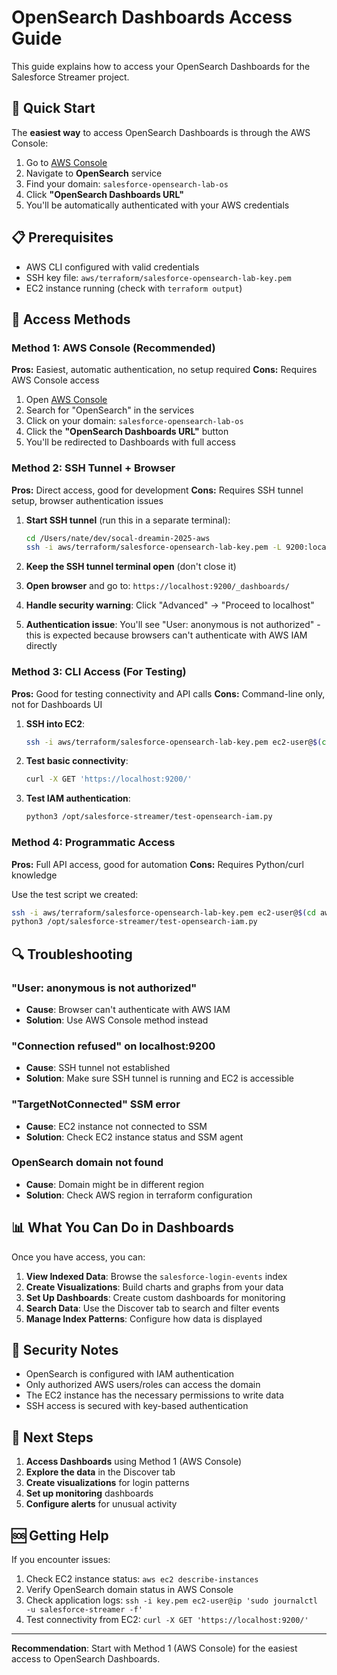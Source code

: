 # OpenSearch Dashboards Access Guide

This guide explains how to access your OpenSearch Dashboards for the Salesforce Streamer project.

## 🚀 Quick Start

The **easiest way** to access OpenSearch Dashboards is through the AWS Console:

1. Go to [AWS Console](https://console.aws.amazon.com/)
2. Navigate to **OpenSearch** service
3. Find your domain: `salesforce-opensearch-lab-os`
4. Click **"OpenSearch Dashboards URL"**
5. You'll be automatically authenticated with your AWS credentials

## 📋 Prerequisites

- AWS CLI configured with valid credentials
- SSH key file: `aws/terraform/salesforce-opensearch-lab-key.pem`
- EC2 instance running (check with `terraform output`)

## 🔧 Access Methods

### Method 1: AWS Console (Recommended)

**Pros:** Easiest, automatic authentication, no setup required
**Cons:** Requires AWS Console access

1. Open [AWS Console](https://console.aws.amazon.com/)
2. Search for "OpenSearch" in the services
3. Click on your domain: `salesforce-opensearch-lab-os`
4. Click the **"OpenSearch Dashboards URL"** button
5. You'll be redirected to Dashboards with full access

### Method 2: SSH Tunnel + Browser

**Pros:** Direct access, good for development
**Cons:** Requires SSH tunnel setup, browser authentication issues

1. **Start SSH tunnel** (run this in a separate terminal):
   ```bash
   cd /Users/nate/dev/socal-dreamin-2025-aws
   ssh -i aws/terraform/salesforce-opensearch-lab-key.pem -L 9200:localhost:9200 ec2-user@$(cd aws/terraform && terraform output -raw ec2_public_ip)
   ```

2. **Keep the SSH tunnel terminal open** (don't close it)

3. **Open browser** and go to: `https://localhost:9200/_dashboards/`

4. **Handle security warning**: Click "Advanced" → "Proceed to localhost"

5. **Authentication issue**: You'll see "User: anonymous is not authorized" - this is expected because browsers can't authenticate with AWS IAM directly

### Method 3: CLI Access (For Testing)

**Pros:** Good for testing connectivity and API calls
**Cons:** Command-line only, not for Dashboards UI

1. **SSH into EC2**:
   ```bash
   ssh -i aws/terraform/salesforce-opensearch-lab-key.pem ec2-user@$(cd aws/terraform && terraform output -raw ec2_public_ip)
   ```

2. **Test basic connectivity**:
   ```bash
   curl -X GET 'https://localhost:9200/'
   ```

3. **Test IAM authentication**:
   ```bash
   python3 /opt/salesforce-streamer/test-opensearch-iam.py
   ```

### Method 4: Programmatic Access

**Pros:** Full API access, good for automation
**Cons:** Requires Python/curl knowledge

Use the test script we created:
```bash
ssh -i aws/terraform/salesforce-opensearch-lab-key.pem ec2-user@$(cd aws/terraform && terraform output -raw ec2_public_ip)
python3 /opt/salesforce-streamer/test-opensearch-iam.py
```

## 🔍 Troubleshooting

### "User: anonymous is not authorized"
- **Cause**: Browser can't authenticate with AWS IAM
- **Solution**: Use AWS Console method instead

### "Connection refused" on localhost:9200
- **Cause**: SSH tunnel not established
- **Solution**: Make sure SSH tunnel is running and EC2 is accessible

### "TargetNotConnected" SSM error
- **Cause**: EC2 instance not connected to SSM
- **Solution**: Check EC2 instance status and SSM agent

### OpenSearch domain not found
- **Cause**: Domain might be in different region
- **Solution**: Check AWS region in terraform configuration

## 📊 What You Can Do in Dashboards

Once you have access, you can:

1. **View Indexed Data**: Browse the `salesforce-login-events` index
2. **Create Visualizations**: Build charts and graphs from your data
3. **Set Up Dashboards**: Create custom dashboards for monitoring
4. **Search Data**: Use the Discover tab to search and filter events
5. **Manage Index Patterns**: Configure how data is displayed

## 🔐 Security Notes

- OpenSearch is configured with IAM authentication
- Only authorized AWS users/roles can access the domain
- The EC2 instance has the necessary permissions to write data
- SSH access is secured with key-based authentication

## 📝 Next Steps

1. **Access Dashboards** using Method 1 (AWS Console)
2. **Explore the data** in the Discover tab
3. **Create visualizations** for login patterns
4. **Set up monitoring** dashboards
5. **Configure alerts** for unusual activity

## 🆘 Getting Help

If you encounter issues:

1. Check EC2 instance status: `aws ec2 describe-instances`
2. Verify OpenSearch domain status in AWS Console
3. Check application logs: `ssh -i key.pem ec2-user@ip 'sudo journalctl -u salesforce-streamer -f'`
4. Test connectivity from EC2: `curl -X GET 'https://localhost:9200/'`

---

**Recommendation**: Start with Method 1 (AWS Console) for the easiest access to OpenSearch Dashboards.


